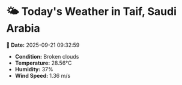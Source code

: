 # 🌤️ Today's Weather in Taif, Saudi Arabia

**📅 Date:** 2025-09-21 09:32:59

- **Condition:** Broken clouds
- **Temperature:** 28.56°C
- **Humidity:** 37%
- **Wind Speed:** 1.36 m/s
